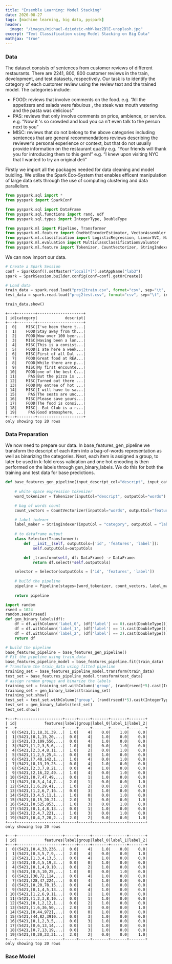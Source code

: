 ```yaml
---
title: "Ensemble Learning: Model Stacking"
date: 2020-08-27
tags: [machine learning, big data, pyspark]
header:
  image: "/images/michael-dziedzic-nbW-kaz2BlE-unsplash.jpg"
excerpt: "Text Classification using Model Stacking on Big Data"
mathjax: "true"
---
```


### Data

The dataset consists of sentences from customer reviews of different restaurants. There are 2241, 800, 800 customer reviews in the train, development, and test datasets, respectively. Our task is to identify the category of each customer review using the review text and the trained model.
The categories include:<br/>
* FOOD: reviews that involve comments on the food.
e.g. “All the appetizers and salads were fabulous , the steak was mouth watering and the pasta was delicious”
* PAS: reviews that only involve comments on price, ambience, or service.
e.g. “Now it 's so crowded and loud you ca n't even talk to the person next to you”
* MISC: reviews that do not belong to the above categories including sentences that are general recommendations reviews describing the reviewer’s personal experience or context, but that do not usually provide information on the restaurant quality
e.g. “Your friends will thank you for introducing them to this gem!”
e.g. “I knew upon visiting NYC that I wanted to try an original deli”

Firstly we import all the packages needed for data cleaning and model buidling. We utilise the Spark Eco-System that enables efficent manipulation of large data sets through the use of computing clustering and data parallelism.

```python
from pyspark.sql import *
from pyspark import SparkConf

from pyspark.sql import DataFrame
from pyspark.sql.functions import rand, udf
from pyspark.sql.types import IntegerType, DoubleType

from pyspark.ml import Pipeline, Transformer
from pyspark.ml.feature import OneHotEncoderEstimator, VectorAssembler
from pyspark.ml.classification import LogisticRegression, LinearSVC, NaiveBayes
from pyspark.ml.evaluation import MulticlassClassificationEvaluator
from pyspark.ml.feature import Tokenizer, CountVectorizer, StringIndexer
```
We can now import our data.
```python
# Create a Spark Session
conf = SparkConf().setMaster("local[*]").setAppName("lab3")
spark = SparkSession.builder.config(conf=conf).getOrCreate()

# Load data
train_data = spark.read.load("proj2train.csv", format="csv", sep="\t", inferSchema="true", header="true")
test_data = spark.read.load("proj2test.csv", format="csv", sep="\t", inferSchema="true", header="true")

train_data.show()
```

    +---+--------+--------------------+
    | id|category|            descript|
    +---+--------+--------------------+
    |  0|    MISC|I've been there t...|
    |  1|    FOOD|Stay away from th...|
    |  2|    FOOD|Wow over 100 beer...|
    |  3|    MISC|Having been a lon...|
    |  4|    MISC|This is a consist...|
    |  5|    FOOD|I ate here a week...|
    |  6|    MISC|First of all Dal ...|
    |  7|    FOOD|Great food at REA...|
    |  8|    FOOD|While there are p...|
    |  9|    MISC|My first encounte...|
    | 10|    FOOD|one of the best C...|
    | 11|     PAS|But the pizza is ...|
    | 12|    MISC|Turned out there ...|
    | 13|    FOOD|My entree of hot ...|
    | 14|    MISC|I will have to sa...|
    | 15|     PAS|The seats are unc...|
    | 16|    MISC|Please save yours...|
    | 17|    FOOD|The food is consi...|
    | 18|    MISC|--Eat Club is a r...|
    | 19|     PAS|Good atmosphere, ...|
    +---+--------+--------------------+
    only showing top 20 rows

### Data Preparation

We now need to prepare our data. In base_features_gen_pipeline we transform the descript of each item into a bag-of-words representation as well as binarizing the categories. Next, each item is assigned a group, to later be used in k-fold cross validation and one hot encoding is then performed on the labels through gen_binary_labels. We do this for both the training and test data for base predictions.

```python
def base_features_gen_pipeline(input_descript_col="descript", input_category_col="category", output_feature_col="features", output_label_col="label"):
    
    # white space expression tokenizer
    word_tokenizer = Tokenizer(inputCol="descript", outputCol="words")

    # bag of words count
    count_vectors = CountVectorizer(inputCol="words", outputCol="features")

    # label indexer
    label_maker = StringIndexer(inputCol = "category", outputCol = "label")
    
    # to dataframe output
    class Selector(Transformer):
        def __init__(self, outputCols=['id', 'features', 'label']):
            self.outputCols=outputCols

        def _transform(self, df: DataFrame) -> DataFrame:
            return df.select(*self.outputCols)

    selector = Selector(outputCols = ['id', 'features', 'label'])
    
    # build the pipeline
    pipeline = Pipeline(stages=[word_tokenizer, count_vectors, label_maker, selector])
    
    return pipeline

import random
rseed = 1024
random.seed(rseed)
def gen_binary_labels(df):
    df = df.withColumn('label_0', (df['label'] == 0).cast(DoubleType()))
    df = df.withColumn('label_1', (df['label'] == 1).cast(DoubleType()))
    df = df.withColumn('label_2', (df['label'] == 2).cast(DoubleType()))
    return df

# build the pipeline 
base_features_pipeline = base_features_gen_pipeline()
# Fit the pipeline using train_data
base_features_pipeline_model = base_features_pipeline.fit(train_data)
# Transform the train_data using fitted pipeline
training_set = base_features_pipeline_model.transform(train_data)
test_set = base_features_pipeline_model.transform(test_data)
# assign random groups and binarize the labels
training_set = training_set.withColumn('group', (rand(rseed)*5).cast(IntegerType()))
training_set = gen_binary_labels(training_set)
training_set.show()
test_set = test_set.withColumn('group', (rand(rseed)*5).cast(IntegerType()))
test_set = gen_binary_labels(test_set)
test_set.show()
```

    +---+--------------------+-----+-----+-------+-------+-------+
    | id|            features|label|group|label_0|label_1|label_2|
    +---+--------------------+-----+-----+-------+-------+-------+
    |  0|(5421,[1,18,31,39...|  1.0|    4|    0.0|    1.0|    0.0|
    |  1|(5421,[0,1,15,20,...|  0.0|    4|    1.0|    0.0|    0.0|
    |  2|(5421,[3,109,556,...|  0.0|    4|    1.0|    0.0|    0.0|
    |  3|(5421,[1,2,3,5,6,...|  1.0|    0|    0.0|    1.0|    0.0|
    |  4|(5421,[2,3,4,8,11...|  1.0|    2|    0.0|    1.0|    0.0|
    |  5|(5421,[1,2,5,25,4...|  0.0|    0|    1.0|    0.0|    0.0|
    |  6|(5421,[7,40,142,1...|  1.0|    4|    0.0|    1.0|    0.0|
    |  7|(5421,[8,13,19,25...|  0.0|    4|    1.0|    0.0|    0.0|
    |  8|(5421,[2,3,7,8,21...|  0.0|    4|    1.0|    0.0|    0.0|
    |  9|(5421,[2,16,22,49...|  1.0|    4|    0.0|    1.0|    0.0|
    | 10|(5421,[0,7,47,49,...|  0.0|    1|    1.0|    0.0|    0.0|
    | 11|(5421,[0,3,4,14,7...|  2.0|    1|    0.0|    0.0|    1.0|
    | 12|(5421,[1,6,29,41,...|  1.0|    2|    0.0|    1.0|    0.0|
    | 13|(5421,[1,2,6,7,16...|  0.0|    3|    1.0|    0.0|    0.0|
    | 14|(5421,[3,4,5,11,1...|  1.0|    0|    0.0|    1.0|    0.0|
    | 15|(5421,[0,15,20,21...|  2.0|    3|    0.0|    0.0|    1.0|
    | 16|(5421,[0,525,853,...|  1.0|    3|    0.0|    1.0|    0.0|
    | 17|(5421,[0,1,4,8,13...|  0.0|    1|    1.0|    0.0|    0.0|
    | 18|(5421,[2,4,7,221,...|  1.0|    3|    0.0|    1.0|    0.0|
    | 19|(5421,[0,4,7,20,2...|  2.0|    2|    0.0|    0.0|    1.0|
    +---+--------------------+-----+-----+-------+-------+-------+
    only showing top 20 rows
    
    +---+--------------------+-----+-----+-------+-------+-------+
    | id|            features|label|group|label_0|label_1|label_2|
    +---+--------------------+-----+-----+-------+-------+-------+
    |  0|(5421,[0,4,33,236...|  0.0|    4|    1.0|    0.0|    0.0|
    |  1|(5421,[0,3,5,7,9,...|  2.0|    4|    0.0|    0.0|    1.0|
    |  2|(5421,[1,3,4,13,5...|  0.0|    4|    1.0|    0.0|    0.0|
    |  3|(5421,[0,4,5,19,3...|  0.0|    0|    1.0|    0.0|    0.0|
    |  4|(5421,[0,1,4,9,10...|  0.0|    2|    1.0|    0.0|    0.0|
    |  5|(5421,[0,5,10,25,...|  1.0|    0|    0.0|    1.0|    0.0|
    |  6|(5421,[30,72,114,...|  0.0|    4|    1.0|    0.0|    0.0|
    |  7|(5421,[28,47,224,...|  0.0|    4|    1.0|    0.0|    0.0|
    |  8|(5421,[0,20,78,15...|  0.0|    4|    1.0|    0.0|    0.0|
    |  9|(5421,[0,1,4,5,13...|  0.0|    4|    1.0|    0.0|    0.0|
    | 10|(5421,[1,2,6,9,11...|  0.0|    1|    1.0|    0.0|    0.0|
    | 11|(5421,[1,2,3,8,10...|  0.0|    1|    1.0|    0.0|    0.0|
    | 12|(5421,[0,1,2,12,1...|  0.0|    2|    1.0|    0.0|    0.0|
    | 13|(5421,[1,6,36,50,...|  2.0|    3|    0.0|    0.0|    1.0|
    | 14|(5421,[0,44,972],...|  0.0|    0|    1.0|    0.0|    0.0|
    | 15|(5421,[44,82,3910...|  0.0|    3|    1.0|    0.0|    0.0|
    | 16|(5421,[0,1,2,3,5,...|  0.0|    3|    1.0|    0.0|    0.0|
    | 17|(5421,[0,6,13,14,...|  0.0|    1|    1.0|    0.0|    0.0|
    | 18|(5421,[0,7,13,19,...|  0.0|    3|    1.0|    0.0|    0.0|
    | 19|(5421,[0,20,23,31...|  2.0|    2|    0.0|    0.0|    1.0|
    +---+--------------------+-----+-----+-------+-------+-------+
    only showing top 20 rows

### Base Model

